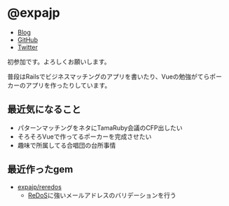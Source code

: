 # @expajp

* [Blog](http://expajp-tech.hatenablog.com/)
* [GitHub](https://github.com/expajp)
* [Twitter](https://twitter.com/expajp)

初参加です。よろしくお願いします。

普段はRailsでビジネスマッチングのアプリを書いたり、Vueの勉強がてらポーカーのアプリを作ったりしています。

## 最近気になること
* パターンマッチングをネタにTamaRuby会議のCFP出したい
* そろそろVueで作ってるポーカーを完成させたい
* 趣味で所属してる合唱団の台所事情

## 最近作ったgem
* [expajp/reredos](https://github.com/expajp/reredos)
  * [ReDoS](https://en.wikipedia.org/wiki/ReDoS)に強いメールアドレスのバリデーションを行う
